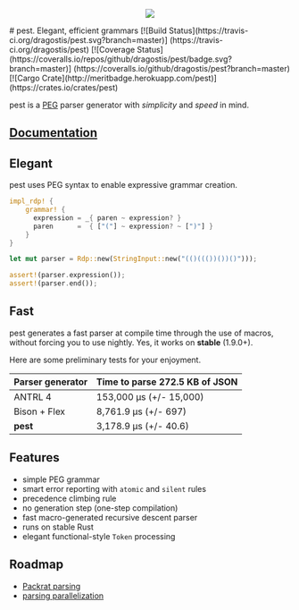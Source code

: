 <p align="center">
  <img src="https://cdn.rawgit.com/dragostis/pest/e0de86ef8a85b83f66da6f338258fb7114c489f9/pest-logo.svg"/>
</p>
# pest. Elegant, efficient grammars
[![Build Status](https://travis-ci.org/dragostis/pest.svg?branch=master)]
(https://travis-ci.org/dragostis/pest)
[![Coverage Status]
(https://coveralls.io/repos/github/dragostis/pest/badge.svg?branch=master)]
(https://coveralls.io/github/dragostis/pest?branch=master)
[![Cargo Crate](http://meritbadge.herokuapp.com/pest)]
(https://crates.io/crates/pest)

pest is a [PEG](https://en.wikipedia.org/wiki/Parsing_expression_grammar) parser
generator with *simplicity* and *speed* in mind.

## [Documentation](http://dragostis.github.io/pest/pest)

## Elegant

pest uses PEG syntax to enable expressive grammar creation.

```rust
impl_rdp! {
    grammar! {
      expression = _{ paren ~ expression? }
      paren      =  { ["("] ~ expression? ~ [")"] }
    }
}

let mut parser = Rdp::new(StringInput::new("(()((())())()")));

assert!(parser.expression());
assert!(parser.end());
```

## Fast

pest generates a fast parser at compile time through the use of macros, without
forcing you to use nightly. Yes, it works on **stable** (1.9.0+).

Here are some preliminary tests for your enjoyment.

| Parser generator | Time to parse 272.5 KB of JSON |
|------------------|--------------------------------|
| ANTRL 4          | 153,000 μs (+/- 15,000)        |
| Bison + Flex     | 8,761.9 μs (+/- 697)           |
| **pest**         | 3,178.9 μs (+/- 40.6)          |

## Features

* simple PEG grammar
* smart error reporting with `atomic` and `silent` rules
* precedence climbing rule
* no generation step (one-step compilation)
* fast macro-generated recursive descent parser
* runs on stable Rust
* elegant functional-style `Token` processing

## Roadmap

* [Packrat parsing](issues/7)
* [parsing parallelization](issues/25)
